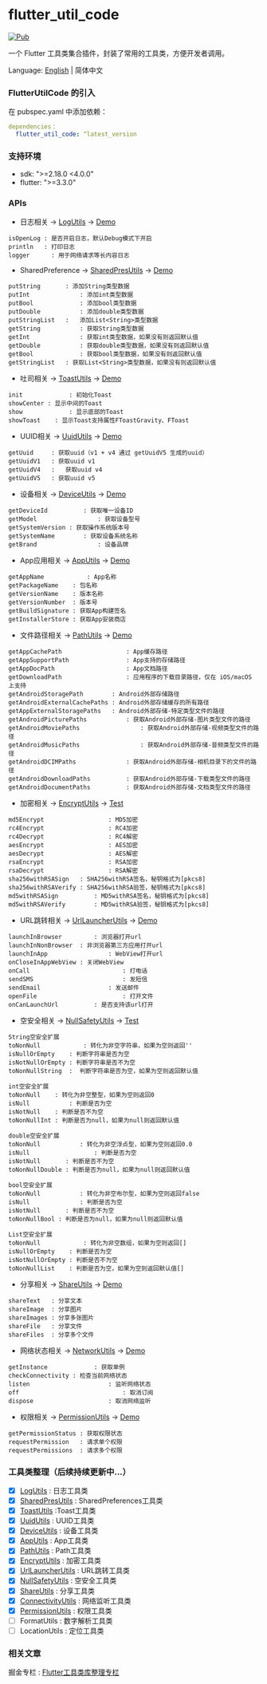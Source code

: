 # flutter_util_code

[![Pub](https://img.shields.io/pub/v/flutter_util_code.svg)](https://pub.dev/packages/flutter_util_code)

一个 Flutter 工具类集合插件，封装了常用的工具类，方便开发者调用。

Language: [English](README.md) | 简体中文

### FlutterUtilCode 的引入

在 pubspec.yaml 中添加依赖：

~~~yaml
dependencies：
  flutter_util_code: ^latest_version
~~~

### 支持环境
- sdk: ">=2.18.0 <4.0.0"
- flutter: ">=3.3.0"

### APIs

- 日志相关 ->  [LogUtils](https://github.com/Fitem/flutter_util_code/blob/master/lib/log_utils.dart) -> [Demo](https://github.com/Fitem/flutter_util_code/blob/master/example/lib/function/log_page.dart)

~~~
isOpenLog : 是否开启日志，默认Debug模式下开启
println   : 打印日志
logger 		: 用于网络请求等长内容日志
~~~

- SharedPreference -> [SharedPresUtils](https://github.com/Fitem/flutter_util_code/blob/master/lib/shared_preference_utils.dart) -> [Demo](https://github.com/Fitem/flutter_util_code/blob/master/example/lib/function/shared_prefs/shared_prefs_page.dart)

~~~
putString 		: 添加String类型数据
putInt				: 添加int类型数据
putBool				: 添加bool类型数据
putDouble			: 添加double类型数据
putStringList	:	添加List<String>类型数据
getString			: 获取String类型数据
getInt				: 获取int类型数据，如果没有则返回默认值
getDouble			: 获取double类型数据，如果没有则返回默认值
getBool				: 获取bool类型数据，如果没有则返回默认值
getStringList	: 获取List<String>类型数据，如果没有则返回默认值
~~~

- 吐司相关 -> [ToastUtils](https://github.com/Fitem/flutter_util_code/blob/master/lib/toast_utils.dart) -> [Demo](https://github.com/Fitem/flutter_util_code/blob/master/example/lib/function/toast_page.dart)

~~~
init			 : 初始化Toast
showCenter : 显示中间的Toast
show			 : 显示底部的Toast
showToast	 : 显示Toast支持属性FToastGravity、FToast
~~~

- UUID相关 -> [UuidUtils](https://github.com/Fitem/flutter_util_code/blob/master/lib/uuid_utils.dart) -> [Demo](https://github.com/Fitem/flutter_util_code/blob/master/example/lib/function/uuid_page.dart)

~~~
getUuid		: 获取uuid（v1 + v4 通过 getUuidV5 生成的uuid）
getUuidV1	: 获取uuid v1
getUuidV4	:	获取uuid v4
getUuidV5	: 获取uuid v5
~~~

- 设备相关 -> [DeviceUtils](https://github.com/Fitem/flutter_util_code/blob/master/lib/device_utils.dart) -> [Demo](https://github.com/Fitem/flutter_util_code/blob/master/example/lib/function/device_page.dart)

~~~
getDeviceId			 : 获取唯一设备ID
getModel				 : 获取设备型号
getSystemVersion : 获取操作系统版本号
getSystemName		 : 获取设备系统名称
getBrand				 : 设备品牌
~~~

- App应用相关 -> [AppUtils](https://github.com/Fitem/flutter_util_code/blob/master/lib/app_utils.dart) -> [Demo](https://github.com/Fitem/flutter_util_code/blob/master/example/lib/function/app_page.dart)

~~~
getAppName		 	  : App名称
getPackageName 	  : 包名称
getVersionName    : 版本名称
getVersionNumber  : 版本号
getBuildSignature : 获取App构建签名
getInstallerStore : 获取App安装商店
~~~

- 文件路径相关 -> [PathUtils](https://github.com/Fitem/flutter_util_code/blob/master/lib/path_utils.dart) -> [Demo](https://github.com/Fitem/flutter_util_code/blob/master/example/lib/function/path_page.dart)

~~~
getAppCachePath       			 : App缓存路径
getAppSupportPath     			 : App支持的存储路径
getAppDocPath         			 : App文档路径
getDownloadPath       		 	 : 应用程序的下载目录路径，仅在 iOS/macOS 上支持
getAndroidStoragePath        : Android外部存储路径
getAndroidExternalCachePaths : Android外部存储缓存的所有路径
getAppExternalStoragePaths   : Android外部存储-特定类型文件的路径
getAndroidPicturePaths 			 : 获取Android外部存储-图片类型文件的路径
getAndroidMoviePaths 				 : 获取Android外部存储-视频类型文件的路径
getAndroidMusicPaths 				 : 获取Android外部存储-音频类型文件的路径
getAndroidDCIMPaths     		 : 获取Android外部存储-相机目录下的文件的路径
getAndroidDownloadPaths 		 : 获取Android外部存储-下载类型文件的路径
getAndroidDocumentPaths 		 : 获取Android外部存储-文档类型文件的路径
~~~

- 加密相关 -> [EncryptUtils](https://github.com/Fitem/flutter_util_code/blob/master/lib/encrypt_utils.dart) -> [Test](https://github.com/Fitem/flutter_util_code/blob/master/test/encrypt_test.dart)

~~~
md5Encrypt 					: MD5加密
rc4Encrypt 					: RC4加密
rc4Decrypt 					: RC4解密
aesEncrypt 					: AES加密
aesDecrypt 					: AES解密
rsaEncrypt 					: RSA加密
rsaDecrypt 					: RSA解密
sha256withRSASign 	: SHA256withRSA签名，秘钥格式为[pkcs8]
sha256withRSAVerify : SHA256withRSA验签，秘钥格式为[pkcs8]
md5withRSASign 			: MD5withRSA签名，秘钥格式为[pkcs8]
md5withRSAVerify 		: MD5withRSA验签，秘钥格式为[pkcs8]
~~~

- URL跳转相关 -> [UrlLauncherUtils](https://github.com/Fitem/flutter_util_code/blob/master/lib/url_launcher_utils.dart) -> [Demo](https://github.com/Fitem/flutter_util_code/blob/master/example/lib/function/url_launcher_page.dart)

~~~
launchInBrowser 		: 浏览器打开url
launchInNonBrowser  : 非浏览器第三方应用打开url
launchInApp 				: WebView打开url
onCloseInAppWebView : 关闭WebView
onCall 							: 打电话
sendSMS 						: 发短信
sendEmail 					: 发送邮件
openFile 						: 打开文件
onCanLaunchUrl 			: 是否支持该url打开
~~~

- 空安全相关 -> [NullSafetyUtils](https://github.com/Fitem/flutter_util_code/blob/master/lib/null_safety_utils.dart) -> [Test](https://github.com/Fitem/flutter_util_code/blob/master/test/null_safety_test.dart)

~~~
String空安全扩展
toNonNull 			 : 转化为非空字符串，如果为空则返回''
isNullOrEmpty 	 : 判断字符串是否为空
isNotNullOrEmpty : 判断字符串是否不为空
toNonNullString  :  判断字符串是否为空，如果为空则返回默认值
~~~

~~~
int空安全扩展
toNonNull 	 : 转化为非空整型，如果为空则返回0
isNull 			 : 判断是否为空
isNotNull 	 : 判断是否不为空
toNonNullInt : 判断是否为null，如果为null则返回默认值
~~~

~~~
double空安全扩展
toNonNull 			: 转化为非空浮点型，如果为空则返回0.0
isNull 				 	: 判断是否为空
isNotNull       : 判断是否不为空
toNonNullDouble : 判断是否为null，如果为null则返回默认值
~~~

~~~
bool空安全扩展
toNonNull			: 转化为非空布尔型，如果为空则返回false
isNull 				: 判断是否为空
isNotNull 		: 判断是否不为空
toNonNullBool : 判断是否为null，如果为null则返回默认值
~~~

~~~
List空安全扩展
toNonNull 			 : 转化为非空数组，如果为空则返回[]
isNullOrEmpty 	 : 判断是否为空
isNotNullOrEmpty : 判断是否不为空
toNonNullList 	 : 判断是否为空，如果为空则返回默认值[]
~~~

- 分享相关 -> [ShareUtils](https://github.com/Fitem/flutter_util_code/blob/master/lib/share_utils.dart) -> [Demo](https://github.com/Fitem/flutter_util_code/blob/master/example/lib/function/share_page.dart)

~~~
shareText 	: 分享文本
shareImage  : 分享图片
shareImages : 分享多张图片
shareFile 	: 分享文件
shareFiles 	: 分享多个文件
~~~

- 网络状态相关 -> [NetworkUtils](https://github.com/Fitem/flutter_util_code/blob/master/lib/connectivity_utils.dart) -> [Demo](https://github.com/Fitem/flutter_util_code/blob/master/example/lib/function/connectivity_page.dart)

~~~
getInstance 			: 获取单例
checkConnectivity : 检查当前网络状态
listen 						: 监听网络状态
off 							: 取消订阅
dispose 					: 取消网络监听
~~~

- 权限相关 -> [PermissionUtils](https://github.com/Fitem/flutter_util_code/blob/master/lib/permission_utils.dart) -> [Demo](https://github.com/Fitem/flutter_util_code/blob/master/example/lib/function/permission_page.dart)

~~~
getPermissionStatus : 获取权限状态
requestPermission  	: 请求单个权限
requestPermissions 	: 请求多个权限
~~~
### 工具类整理（后续持续更新中...）
- [x] [LogUtils](https://github.com/Fitem/flutter_util_code/blob/master/lib/log_utils.dart)  : 日志工具类
- [x] [SharedPresUtils](https://github.com/Fitem/flutter_util_code/blob/master/lib/shared_preference_utils.dart) : SharedPreferences工具类
- [x] [ToastUtils](https://github.com/Fitem/flutter_util_code/blob/master/lib/toast_utils.dart) :Toast工具类
- [x] [UuidUtils](https://github.com/Fitem/flutter_util_code/blob/master/lib/uuid_utils.dart) : UUID工具类
- [x] [DeviceUtils](https://github.com/Fitem/flutter_util_code/blob/master/lib/device_utils.dart) : 设备工具类
- [x] [AppUtils](https://github.com/Fitem/flutter_util_code/blob/master/lib/app_utils.dart) : App工具类
- [x] [PathUtils](https://github.com/Fitem/flutter_util_code/blob/master/lib/path_utils.dart) : Path工具类
- [x] [EncryptUtils](https://github.com/Fitem/flutter_util_code/blob/master/lib/encrypt_utils.dart) : 加密工具类
- [x] [UrlLauncherUtils](https://github.com/Fitem/flutter_util_code/blob/master/lib/url_launcher_utils.dart) : URL跳转工具类
- [x] [NullSafetyUtils](https://github.com/Fitem/flutter_util_code/blob/master/lib/null_safety_utils.dart) : 空安全工具类
- [x] [ShareUtils](https://github.com/Fitem/flutter_util_code/blob/master/lib/share_utils.dart) : 分享工具类
- [x] [ConnectivityUtils](https://github.com/Fitem/flutter_util_code/blob/master/lib/connectivity_utils.dart) : 网络监听工具类
- [x] [PermissionUtils](https://github.com/Fitem/flutter_util_code/blob/master/lib/permission_utils.dart) : 权限工具类
- [ ] FormatUtils : 数字解析工具类
- [ ] LocationUtils : 定位工具类

### 相关文章

掘金专栏 : [Flutter工具类库整理专栏](https://juejin.cn/column/7239585610863296571)

